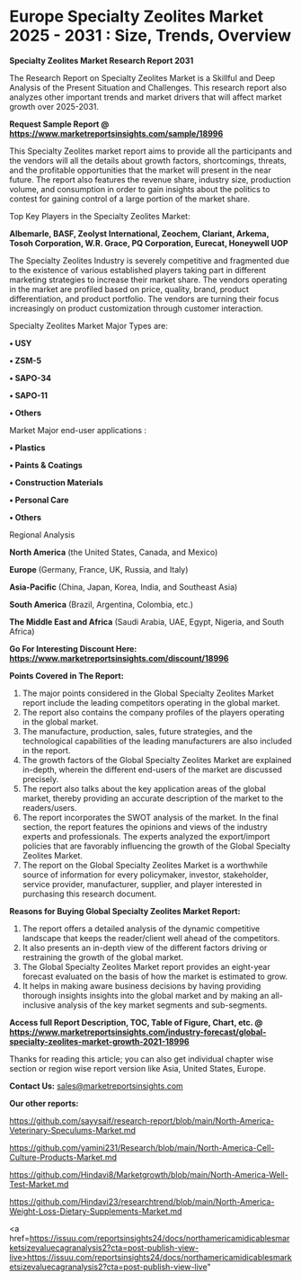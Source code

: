 # Europe Specialty Zeolites Market 2025 - 2031 : Size, Trends, Overview

<strong>Specialty Zeolites Market Research Report 2031</strong>

The Research Report on Specialty Zeolites Market is a Skillful and Deep Analysis of the Present Situation and Challenges. This research report also analyzes other important trends and market drivers that will affect market growth over 2025-2031.

<strong>Request Sample Report @ <a href=https://www.marketreportsinsights.com/sample/18996>https://www.marketreportsinsights.com/sample/18996</a></strong>

This Specialty Zeolites market report aims to provide all the participants and the vendors will all the details about growth factors, shortcomings, threats, and the profitable opportunities that the market will present in the near future. The report also features the revenue share, industry size, production volume, and consumption in order to gain insights about the politics to contest for gaining control of a large portion of the market share.

Top Key Players in the Specialty Zeolites Market:

<strong>Albemarle, BASF, Zeolyst International, Zeochem, Clariant, Arkema, Tosoh Corporation, W.R. Grace, PQ Corporation, Eurecat, Honeywell UOP</strong>

The Specialty Zeolites Industry is severely competitive and fragmented due to the existence of various established players taking part in different marketing strategies to increase their market share. The vendors operating in the market are profiled based on price, quality, brand, product differentiation, and product portfolio. The vendors are turning their focus increasingly on product customization through customer interaction.

Specialty Zeolites Market Major Types are:

<strong>• USY

• ZSM-5

• SAPO-34

• SAPO-11

• Others</strong>

Market Major end-user applications :

<strong>• Plastics

• Paints & Coatings

• Construction Materials

• Personal Care

• Others</strong>

Regional Analysis

</u><strong><b>North America</b></strong> (the United States, Canada, and Mexico)

<strong><b>Europe </b></strong>(Germany, France, UK, Russia, and Italy)

<strong><b>Asia-Pacific</b></strong> (China, Japan, Korea, India, and Southeast Asia)

<strong><b>South America</b></strong> (Brazil, Argentina, Colombia, etc.)

<strong><b>The Middle East and Africa</b></strong> (Saudi Arabia, UAE, Egypt, Nigeria, and South Africa)

<strong>Go For Interesting Discount Here: <a href=https://www.marketreportsinsights.com/discount/18996>https://www.marketreportsinsights.com/discount/18996</a></strong>

<strong>Points Covered in The Report:</strong>
<ol>
  <li>The major points considered in the Global Specialty Zeolites Market report include the leading competitors operating in the global market.</li>
  <li>The report also contains the company profiles of the players operating in the global market.</li>
  <li>The manufacture, production, sales, future strategies, and the technological capabilities of the leading manufacturers are also included in the report.</li>
  <li>The growth factors of the Global Specialty Zeolites Market are explained in-depth, wherein the different end-users of the market are discussed precisely.</li>
  <li>The report also talks about the key application areas of the global market, thereby providing an accurate description of the market to the readers/users.</li>
  <li>The report incorporates the SWOT analysis of the market. In the final section, the report features the opinions and views of the industry experts and professionals. The experts analyzed the export/import policies that are favorably influencing the growth of the Global Specialty Zeolites Market.</li>
  <li>The report on the Global Specialty Zeolites Market is a worthwhile source of information for every policymaker, investor, stakeholder, service provider, manufacturer, supplier, and player interested in purchasing this research document.</li>
</ol>
<strong>Reasons for Buying Global Specialty Zeolites Market Report:</strong>

<ol>
  <li>The report offers a detailed analysis of the dynamic competitive landscape that keeps the reader/client well ahead of the competitors.</li>
  <li>It also presents an in-depth view of the different factors driving or restraining the growth of the global market.</li>
  <li>The Global Specialty Zeolites Market report provides an eight-year forecast evaluated on the basis of how the market is estimated to grow.</li>
  <li>It helps in making aware business decisions by having providing thorough insights insights into the global market and by making an all-inclusive analysis of the key market segments and sub-segments.</li>
</ol>
<strong>Access full Report Description, TOC, Table of Figure, Chart, etc. @ <a href=https://www.marketreportsinsights.com/industry-forecast/global-specialty-zeolites-market-growth-2021-18996>https://www.marketreportsinsights.com/industry-forecast/global-specialty-zeolites-market-growth-2021-18996</a></strong>


Thanks for reading this article; you can also get individual chapter wise section or region wise report version like Asia, United States, Europe.

<strong>Contact Us:</strong>
sales@marketreportsinsights.com

<strong>Our other reports:</strong>

<a href=https://github.com/sayysaif/research-report/blob/main/North-America-Veterinary-Speculums-Market.md>https://github.com/sayysaif/research-report/blob/main/North-America-Veterinary-Speculums-Market.md</a>

<a href=https://github.com/yamini231/Research/blob/main/North-America-Cell-Culture-Products-Market.md>https://github.com/yamini231/Research/blob/main/North-America-Cell-Culture-Products-Market.md</a>

<a href=https://github.com/Hindavi8/Marketgrowth/blob/main/North-America-Well-Test-Market.md>https://github.com/Hindavi8/Marketgrowth/blob/main/North-America-Well-Test-Market.md</a>

<a href=https://github.com/Hindavi23/researchtrend/blob/main/North-America-Weight-Loss-Dietary-Supplements-Market.md>https://github.com/Hindavi23/researchtrend/blob/main/North-America-Weight-Loss-Dietary-Supplements-Market.md</a>

<a href=https://issuu.com/reportsinsights24/docs/northamericamidicablesmarketsizevaluecagranalysis2?cta=post-publish-view-live>https://issuu.com/reportsinsights24/docs/northamericamidicablesmarketsizevaluecagranalysis2?cta=post-publish-view-live</a>"

